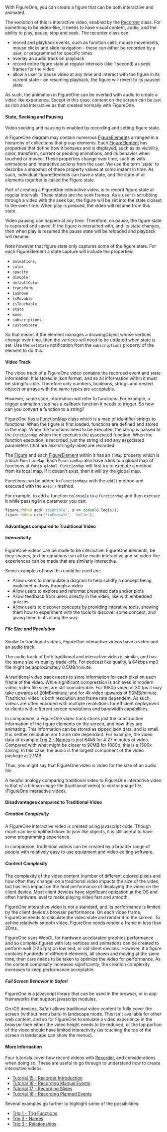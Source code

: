 With FigureOne, you can create a figure that can be both interactive and animated. 

The evolution of this is interactive video, enabled by the <a href="#recorder">Recorder</a> class. For something to be video-like, it needs to have visual content, audio, and the ability to play, pause, stop and seek. The recorder class can:

* record and playback events, such as function calls, mouse movements, mouse clicks and slide navigation - these can either be recorded by a user, or programmed for specific times
* overlay an audio track on playback
* record entire figure state at regular intervals (like 1 second) as seek frames for the video
* allow a user to pause video at any time and interact with the figure in its current state - on resuming playback, the figure will revert to its paused state

As such, the animation in FigureOne can be overlaid with audio to create a video like experience. Except in this case, content on the screen can be just as rich and interactive as that created normally with FigureOne.
#### State, Seeking and Pausing

Video seeking and pausing is enabled by recording and setting figure state.

A FigureOne diagram may contain numerous <a href="#figureelement">FigureElement</a>s arranged in a hierarchy of collections that group elements. Each <a href="#figureelement">FigureElement</a> has properties that define how it behaves and is displayed, such as its visibility, color, transform, current or pending animations, and its behavior when touched or moved. These properties change over time, such as with animations and interactive actions from the user. We use the term 'state' to describe a snapshot of these property values at some instant in time. As such, individual FigureElements can have a state, and the state of all elements together is called the Figure state.

Part of creating a FigureOne interactive video, is to record figure state at regular intervals. These states are the seek frames. As a user is scrubbing through a video with the seek bar, the figure will be set into the state closest to the seek time. When play is pressed, the video will resume from this state.

Video pausing can happen at any time. Therefore, on pause, the figure state is captured and saved. If the figure is interacted with, and its state changes, then when play is resumed the pause state will be reloaded and playback will resume.

Note however that figure state only captures some of the figure state. For each FigureElement a state capture will include the properties:

* `animations`,
* `color`
* `opacity`
* `dimColor`
* `defaultColor`
* `transform`
* `isShown`
* `isMovable`
* `isTouchable`
* `state`
* `move`
* `subscriptions`
* `customState`

So that means if the element manages a drawingObject whose vertices change over time, then the vertices will need to be updated when state is set. Use the `setState` notification from the `subscriptions` property of the element to do this.

#### Video Track

The video track of a FigureOne video contains the recorded event and state information. It is stored in json format, and so all information within it must be stringify-able. Therefore only numbers, booleans, strings and nested objects or arrays with the same types are acceptable.

However, some state information will refer to functions. For example, a trigger animation step has a callback function it needs to trigger. So how can you convert a function to a string?

FigureOne has a <a href="#functionmap">FunctionMap</a> class which is a map of identifier strings to functions. When the figure is first loaded, functions are defined and stored in the map. When the functions need to be executed, the string is passed to the `FunctionMap` which then executes the associated function. When the function execution is recorded, just the string id and any associated parameters (that are also stringify-able) are recorded.

The <a href="#figure">Figure</a> and each <a href="#figurelement">FigureElement</a> within it has an `fnMap` property which is a local `FunctionMap`. Each `FunctionMap` also have a link to a global map of functions at `fnMap.global`. `FunctionMap` will first try to execute a method from its local map. If it doesn't exist, then it will try the global map.

Functions can be added to `FunctionMaps` with the `add()` method and executed with the `exec()` method.

For example, to add a function `toConsole` to a `FunctionMap` and then execute it while passing in a parameter you can:

```js
figure.fnMap.add('toConsole', s => console.log(s));
figure.fnMap.exec('toConsole', 'hello');
```
#### Advantages compared to Traditional Video

##### Interactivity

FigureOne videos can be made to be interactive. FigureOne elements, be they shapes, text or equations can all be made interactive and so video-like experiences can be made that are similarly interactive.

Some examples of how this could be used are:

* Allow users to manipulate a diagram to help solidfy a concept being explained midway through a video
* Allow users to explore and reformat presented data and/or plots
* Allow feedback from users directly in the video, like with embedded quizzes
* Allow users to discover concepts by providing interative tools, showing them how to experiment with the tools to discover some concept, and giving them hints along the way


##### File Size and Resolution

Similar to traditional videos, FigureOne interactive videos have a video and an audio track.

The audio track of both traditional and interactive video is similar, and has the same size vs quality trade-offs. For podcast like quality, a 64kbps mp3 file might be approximately 0.5MB/minute.

A traditional video track needs to store information for each pixel on each frame of the video. While significant compression is achieved in modern video, video file sizes are still considerable. For 1080p video at 30 fps it may take upwards of 20MB/minute, and for 4k video upwards of 90MB/minute. Traditional video is both resolution and frame rate dependent. As such, videos are often encoded with multiple resolutions for efficient deployment to clients with different screen resolutions and bandwidth capabilities.

In comparison, a FigureOne video track stores just the construction information of the figure elements on the screen, and how they are animating. This information can be stored as zipped json data, and is small. It is neither resolution nor frame rate dependant. For example, the video data of example [Trig 2 - Names](https://github.com/airladon/FigureOne/docs/examples/trig%202%20-%20-Names/index.html) is just 64kB for 4:27 minutes of video. Compared with what might be closer to 90MB for 1080p, this is a 1500x saving. In this case, the audio is the largest component of the video package at 2.1MB.

Thus, you might say that FigureOne video is video for the size of an audio file.

A helpful analogy comparing traditional video to FigureOne interactive video is that of a bitmap image file (traditional video) to vector image file (FigureOne interactive video).

#### Disadvantages compared to Traditional Video

##### Creation Complexity

A FigureOne interactive video is created using javascript code. Though much can be simplified down to json like objects, it is still useful to have some programming experience.

In comparison, traditional videos can be created by a broader range of people with relatively easy to use equipment and video editing software.

##### Content Complexity

The complexity of the video content (number of different colored pixels and how often they change) on a traditional video impacts the size of the video, but has less impact on the final performance of displaying the video on the client device. Most client devices have significant optization at the OS and often hardware level to make playing video fast and smooth.

FigureOne interactive video is not a standard, and its performance is limited by the client device's browser performance. On each video frame, FigureOne needs to calculate the video state and render it to the screen. To achive relatively smooth video, FigureOne needs render a frame in less than 20ms.

FigureOne uses WebGL for hardware accelarated graphics performance and so complex figures with lots vertices and animations can be created to perform well (>25 fps) on low end, or old client devices. However, if a figure contains hundreds of different elements, all shown and moving at the same time, then care needs to be taken to optimize the video for performance. As the content complexity increases significantly, the creation complexity increases to keep performance acceptable.

##### Full Screen Behavior in Safari

FigureOne is a javascript library that can be used in the browser, or in app frameworks that support javascript modules.

On iOS devices, Safari allows traditional video content to fully cover the screen (without menu bars) in landscape mode. This isn't available for other web content, and so for FigureOne to emulate a video experience in the browser then either the video height needs to be reduced, or the top portion of the video should have limited interactivity (as touching the top of the screen in landscape can show the menus).

#### More Information

Four tutorials cover how record videos with <a href="#recorder">Recorder</a>, and considerations when doing so. These are useful to go through to understand how to create interactive videos.

* [Tutorial 15 - Recorder Introduction](https://github.com/airladon/FigureOne/docs/tutorials/Tutorial%2015%20-%20-Recorder%20Introduction/index.html)
* [Tutorial 16 - Recording Manual Events](https://github.com/airladon/FigureOne/docs/tutorials/Tutorial%2016%20-%20-Recording%20Manual%20Events/index.html)
* [Tutorial 17 - Recording Slides](https://github.com/airladon/FigureOne/docs/tutorials/Tutorial%2017%20-%20-Recording%20Slides/index.html)
* [Tutorial 18 - Recording Planned Events](https://github.com/airladon/FigureOne/docs/tutorials/Tutorial%2018%20-%20-Recording%20Planned%20Events/index.html)

Several examples go further to highlight some of the possibilities:

* [Trig 1 - Trig Functions](https://github.com/airladon/FigureOne/docs/examples/Trig%201%20-%20Trig%20Functions/index.html)
* [Trig 2 - Names](https://github.com/airladon/FigureOne/docs/examples/Trig%202%20-%20Names/index.html)
* [Trig 3 - Relationships](https://github.com/airladon/FigureOne/docs/examples/Trig%203%20-%20Relationships/index.html)